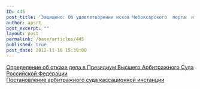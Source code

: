 ```yaml
---
ID: 445
post_title: 'Защищено: Об удовлетворении исков Чебоксарского  порта  и  Волжской СК'
author: apsrt
post_excerpt: ""
layout: post
permalink: /base/articles/445
published: true
post_date: 2012-11-16 15:39:00
---
```

<a href="http://www.apsrt.ru/docs/ca145.pdf"><span style="text-decoration:underline;"> Определение об отказе дела в Президиум Высшего Арбитражного Суда  Российской Федерации </span></a><br />
<a href="http://www.apsrt.ru/docs/ca146.pdf"><span style="text-decoration:underline;"> Постановление арбитражного суда кассационной инстанции </span></a>